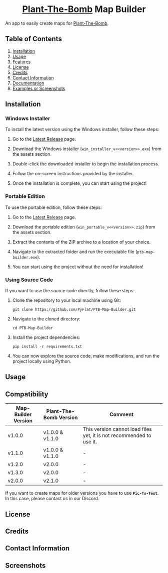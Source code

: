 <h1 align=center><a href="https://github.com/PyFlat/Plant-The-Bomb">Plant-The-Bomb</a> Map Builder</h1>

An app to easily create maps for [Plant-The-Bomb](https://github.com/PyFlat/Plant-The-Bomb).

## Table of Contents

1. [Installation](#installation)
2. [Usage](#usage)
3. [Features](#features)
4. [License](#license)
5. [Credits](#credits)
6. [Contact Information](#contact-information)
7. [Documentation](#documentation)
8. [Examples or Screenshots](#examples-or-screenshots)

## Installation

### Windows Installer

To install the latest version using the Windows installer, follow these steps:

1. Go to the [Latest Release](https://github.com/PyFlat/PTB-Map-Builder/releases/latest) page.

2. Download the Windows installer (`win_installer_v<<version>>.exe`) from the assets section.

3. Double-click the downloaded installer to begin the installation process.

4. Follow the on-screen instructions provided by the installer.

5. Once the installation is complete, you can start using the project!

### Portable Edition

To use the portable edition, follow these steps:

1. Go to the [Latest Release](https://github.com/PyFlat/PTB-Map-Builder/releases/latest) page.

2. Download the portable edition (`win_portable_v<<version>>.zip`) from the assets section.

3. Extract the contents of the ZIP archive to a location of your choice.

4. Navigate to the extracted folder and run the executable file (`ptb-map-builder.exe`).

5. You can start using the project without the need for installation!

### Using Source Code

If you want to use the source code directly, follow these steps:

1. Clone the repository to your local machine using Git:

   ```
   git clone https://github.com/PyFlat/PTB-Map-Builder.git
   ```

2. Navigate to the cloned directory:

   ```
   cd PTB-Map-Builder
   ```

3. Install the project dependencies:

   ```
   pip install -r requirements.txt
   ```

4. You can now explore the source code, make modifications, and run the project locally using Python.

## Usage

<ToDo>

## Compatibility

| Map-Builder Version | Plant-The-Bomb Version | Comment                                                              |
| ------------------- | ---------------------- | -------------------------------------------------------------------- |
| v1.0.0              | v1.0.0 & v1.1.0        | This version cannot load files yet, it is not recommended to use it. |
| v1.1.0              | v1.0.0 & v1.1.0        | -                                                                    |
| v1.2.0              | v2.0.0                 | -                                                                    |
| v1.3.0              | v2.0.0                 | -                                                                    |
| v2.0.0              | v2.1.0                 | -                                                                    |

If you want to create maps for older versions you have to use **`Pic-To-Text`**. In this case, please contact us in our Discord.

## License

<ToDo>

## Credits

<ToDo>

## Contact Information

<ToDo>

## Screenshots

<ToDo>